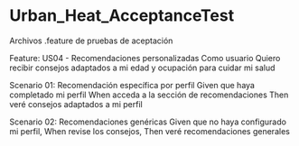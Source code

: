 # Urban_Heat_AcceptanceTest
Archivos .feature de pruebas de aceptación

Feature: US04 - Recomendaciones personalizadas
Como usuario
Quiero recibir consejos adaptados a mi edad y ocupación 
para cuidar mi salud

Scenario 01: Recomendación específica por perfil
    Given que haya completado mi perfil
    When acceda a la sección de recomendaciones
    Then veré consejos adaptados a mi perfil

Scenario 02:  Recomendaciones genéricas
    Given que no haya configurado mi perfil,
    When revise los consejos,
    Then veré recomendaciones generales
